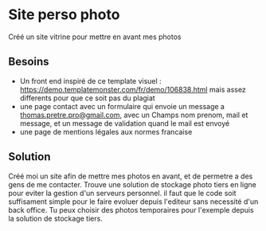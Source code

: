 # Site perso photo

Créé un site vitrine pour mettre en avant mes photos 

## Besoins

- Un front end inspiré de ce template visuel : https://demo.templatemonster.com/fr/demo/106838.html mais assez differents pour que ce soit pas du plagiat
- une page contact avec un formulaire qui envoie un message a thomas.pretre.pro@gmail.com, avec un Champs nom prenom, mail et message, et un message de validation quand le mail est envoyé
- une page de mentions légales aux normes francaise

## Solution

Créé moi un site afin de mettre mes photos en avant, et de permetre a des gens de me contacter.
Trouve une solution de stockage photo tiers en ligne pour eviter la gestion d'un serveurs personnel.
il faut que le code soit suffisament simple pour le faire evoluer depuis l'editeur sans necessité d'un back office.
Tu peux choisir des photos temporaires pour l'exemple depuis la solution de stockage tiers.
